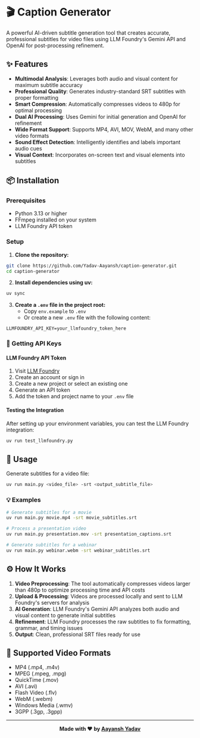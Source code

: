 # 🎬 Caption Generator

A powerful AI-driven subtitle generation tool that creates accurate, professional subtitles for video files using LLM Foundry's Gemini API and OpenAI for post-processing refinement.

## ✨ Features

- **Multimodal Analysis**: Leverages both audio and visual content for maximum subtitle accuracy
- **Professional Quality**: Generates industry-standard SRT subtitles with proper formatting
- **Smart Compression**: Automatically compresses videos to 480p for optimal processing
- **Dual AI Processing**: Uses Gemini for initial generation and OpenAI for refinement
- **Wide Format Support**: Supports MP4, AVI, MOV, WebM, and many other video formats
- **Sound Effect Detection**: Intelligently identifies and labels important audio cues
- **Visual Context**: Incorporates on-screen text and visual elements into subtitles

## 📦 Installation

### Prerequisites

- Python 3.13 or higher
- FFmpeg installed on your system
- LLM Foundry API token

### Setup

1. **Clone the repository:**
```bash
git clone https://github.com/Yadav-Aayansh/caption-generator.git
cd caption-generator
```

2. **Install dependencies using uv:**
```bash
uv sync
```

3. **Create a `.env` file in the project root:**
   - Copy `env.example` to `.env`
   - Or create a new `.env` file with the following content:
```env
LLMFOUNDRY_API_KEY=your_llmfoundry_token_here
```

### 🔑 Getting API Keys

#### LLM Foundry API Token
1. Visit [LLM Foundry](https://llmfoundry.straive.com/)
2. Create an account or sign in
3. Create a new project or select an existing one
4. Generate an API token
5. Add the token and project name to your `.env` file

#### Testing the Integration
After setting up your environment variables, you can test the LLM Foundry integration:
```bash
uv run test_llmfoundry.py
```



## 🚀 Usage

Generate subtitles for a video file:
```bash
uv run main.py <video_file> -srt <output_subtitle_file>
```

### 💡 Examples

```bash
# Generate subtitles for a movie
uv run main.py movie.mp4 -srt movie_subtitles.srt

# Process a presentation video
uv run main.py presentation.mov -srt presentation_captions.srt

# Generate subtitles for a webinar
uv run main.py webinar.webm -srt webinar_subtitles.srt
```

## ⚙️ How It Works

1. **Video Preprocessing**: The tool automatically compresses videos larger than 480p to optimize processing time and API costs
2. **Upload & Processing**: Videos are processed locally and sent to LLM Foundry's servers for analysis
3. **AI Generation**: LLM Foundry's Gemini API analyzes both audio and visual content to generate initial subtitles
4. **Refinement**: LLM Foundry processes the raw subtitles to fix formatting, grammar, and timing issues
5. **Output**: Clean, professional SRT files ready for use

## 📼 Supported Video Formats

- MP4 (.mp4, .m4v)
- MPEG (.mpeg, .mpg)
- QuickTime (.mov)
- AVI (.avi)
- Flash Video (.flv)
- WebM (.webm)
- Windows Media (.wmv)
- 3GPP (.3gp, .3gpp)

---

<div align="center">
  
**Made with ❤️ by [Aayansh Yadav](https://github.com/Yadav-Aayansh)**

</div>